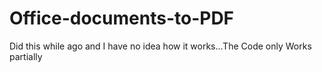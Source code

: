 # Office-documents-to-PDF
Did this while ago and I have no idea how it works...The Code only Works partially 

